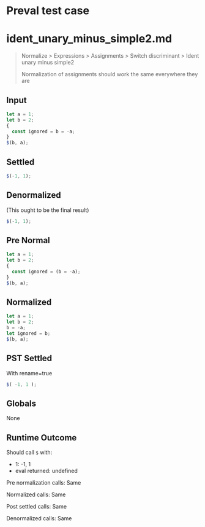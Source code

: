 # Preval test case

# ident_unary_minus_simple2.md

> Normalize > Expressions > Assignments > Switch discriminant > Ident unary minus simple2
>
> Normalization of assignments should work the same everywhere they are

## Input

`````js filename=intro
let a = 1;
let b = 2;
{
  const ignored = b = -a;
}
$(b, a);
`````

## Settled


`````js filename=intro
$(-1, 1);
`````

## Denormalized
(This ought to be the final result)

`````js filename=intro
$(-1, 1);
`````

## Pre Normal


`````js filename=intro
let a = 1;
let b = 2;
{
  const ignored = (b = -a);
}
$(b, a);
`````

## Normalized


`````js filename=intro
let a = 1;
let b = 2;
b = -a;
let ignored = b;
$(b, a);
`````

## PST Settled
With rename=true

`````js filename=intro
$( -1, 1 );
`````

## Globals

None

## Runtime Outcome

Should call `$` with:
 - 1: -1, 1
 - eval returned: undefined

Pre normalization calls: Same

Normalized calls: Same

Post settled calls: Same

Denormalized calls: Same
